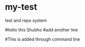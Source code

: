 # my-test
test  and repo system

#hello this Shubho
#add another line

#This is added through command line
